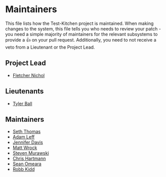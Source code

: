 # Maintainers

This file lists how the Test-Kitchen project is maintained. When making changes
to the system, this file tells you who needs to review your patch - you need a
simple majority of maintainers for the relevant subsystems to provide a :+1: on
your pull request. Additionally, you need to not receive a veto from a
Lieutenant or the Project Lead.

## Project Lead

* [Fletcher Nichol](https://github.com/fnichol)

## Lieutenants
* [Tyler Ball](https://github.com/tyler-ball)

## Maintainers

* [Seth Thomas](https://github.com/cheeseplus)
* [Adam Leff](https://github.com/adamleff)
* [Jennifer Davis](https://github.com/iennae)
* [Matt Wrock](https://github.com/mwrock)
* [Steven Murawski](http://github.com/smurawski)
* [Chris Hartmann](https://github.com/chris-rock)
* [Sean Omeara](http://github.com/someara)
* [Robb Kidd](https://github.com/robbkidd)
